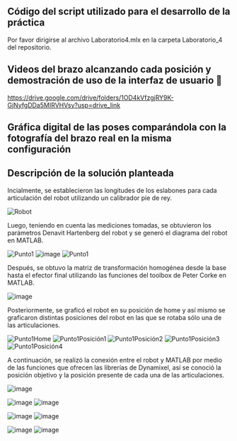 ## Código del script utilizado para el desarrollo de la práctica

Por favor dirigirse al archivo Laboratorio4.mlx en la carpeta Laboratorio_4 del repositorio.

## Videos del brazo alcanzando cada posición y demostración de uso de la interfaz de usuario :movie_camera:

https://drive.google.com/drive/folders/1OD4kVfzgjRY9K-GjNyfgDDa5MIRVHVsy?usp=drive_link

## Gráfica digital de las poses comparándola con la fotografía del brazo real en la misma configuración



## Descripción de la solución planteada

Incialmente, se establecieron las longitudes de los eslabones para cada articulación del robot utilizando un calibrador pie de rey.

![Robot](https://github.com/SaraC27/Laboratorios_Robotica/assets/80609467/ff02a02f-cdce-41af-ba46-bd87983f4690)

Luego, teniendo en cuenta las mediciones tomadas, se obtuvieron los parámetros Denavit Hartenberg del robot y se generó el diagrama del robot en MATLAB.

![Punto1](https://github.com/SaraC27/Laboratorios_Robotica/assets/80609467/eb881da1-0ec9-4f3c-add0-fde869069fad)
![image](https://github.com/SaraC27/Laboratorios_Robotica/assets/80609467/19076585-ed61-4b91-9552-3b1f906ba9d6)
![Punto1](https://github.com/SaraC27/Laboratorios_Robotica/assets/80609467/4837773f-d248-4a06-8df8-331ad75d04e5)

Después, se obtuvo la matriz de transformación homogénea desde la base hasta el efector final utilizando las funciones del toolbox de Peter Corke en MATLAB.

![image](https://github.com/SaraC27/Laboratorios_Robotica/assets/80609467/15c57995-240c-4aa1-b61a-988eaeadeb53)

Posteriormente, se graficó el robot en su posición de home y así mismo se graficaron distintas posiciones del robot en las que se rotaba sólo una de las articulaciones.

![Punto1Home](https://github.com/SaraC27/Laboratorios_Robotica/assets/80609467/8a03520d-61ac-4c30-ad12-1987302d98b8)
![Punto1Posición1](https://github.com/SaraC27/Laboratorios_Robotica/assets/80609467/9f8ce538-c6eb-4c85-a422-1b16b32dea88)
![Punto1Posición2](https://github.com/SaraC27/Laboratorios_Robotica/assets/80609467/5f82e472-2ebd-467b-9176-9d87fe5c273b)
![Punto1Posición3](https://github.com/SaraC27/Laboratorios_Robotica/assets/80609467/7d08f123-9683-447e-8cd1-d08a6fbc7f7c)
![Punto1Posición4](https://github.com/SaraC27/Laboratorios_Robotica/assets/80609467/e8d3c623-6549-41b1-9844-be657765fb8a)

A continuación, se realizó la conexión entre el robot y MATLAB por medio de las funciones que ofrecen las librerías de Dynamixel, así se conoció la posición objetivo y la posición presente de cada una de las articulaciones.

![image](https://github.com/SaraC27/Laboratorios_Robotica/assets/80609467/be5fb2bb-0828-4732-b6d3-5f3052fb2dd0)

![image](https://github.com/SaraC27/Laboratorios_Robotica/assets/80609467/d1553666-835c-41d1-8981-675d3c65fa80)
![image](https://github.com/SaraC27/Laboratorios_Robotica/assets/80609467/cbaee6fc-0ebf-4d36-9a81-8eab61e46fe3)

![image](https://github.com/SaraC27/Laboratorios_Robotica/assets/80609467/be36a4e7-3dc2-4f9b-bb56-f82252593bbb)
![image](https://github.com/SaraC27/Laboratorios_Robotica/assets/80609467/2c4a4b19-743d-4077-acc7-b50382c5e09c)

![image](https://github.com/SaraC27/Laboratorios_Robotica/assets/80609467/5ee2fd37-aed4-4380-af51-97ad966cd270)
![image](https://github.com/SaraC27/Laboratorios_Robotica/assets/80609467/f57b42fb-23aa-4eff-8c8e-a9009b6b9db1)

